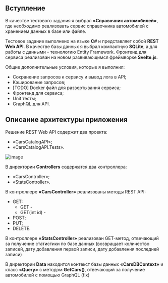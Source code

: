 ## Вступление
В качестве тестового задания я выбрал **«Справочник автомобилей»**, где необходимо реализовать сервис справочника автомобилей с хранением данных в базе или файле.

Тестовое задание выполнено на языке **C#** и представляет собой **REST Web API**. В качестве базы данных я выбрал компактную **SQLite**, а для работы с данными - технологию Entity Framework.
Фронтенд для сервиса реализован на новом развивающимся фреймворке **Svelte.js**.

Общие дополнительные условия, которые я выполнил:
- Сохранение запросов к сервису и вывод лога в API;
- Кэширование запросов;
- [TODO] Docker файл для развертывания сервиса;
- Фронтенд для сервиса;
- Unit тесты;
- GraphQL для API.

## Описание архитектуры приложения

Решение REST Web API содержит два проекта:
- «CarsCatalogAPI»;
- «CarsCatalogAPI.Tests».

![image](https://user-images.githubusercontent.com/56552046/214885050-29d3696a-853d-45cf-b999-3b3d0cd22a00.png)

В директории **Controllers** содержатся два контроллера:
- «CarsController»;
- «StatsController».

В контроллере **«CarsController»** реализованы методы REST API:
- GET:
  - GET -
  - GET(int id) -
- POST;
- PUT;
- DELETE.

В контроллере **«StatsController»** реализован GET-метод, отвечающий за получение статистики по базе данных
(возвращает количество записей, дату добавления первой записи, дату добавления последней записи)

В директории **Data** находится контекст базы данных **«CarsDBContext»** и класс **«Query»** с методом **GetCars()**, 
отвечающий за получение автомобилей с помощью GraphQL (fix)


